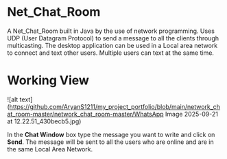 # Net_Chat_Room
A Net_Chat_Room built in Java by the use of network programming. Uses UDP (User Datagram Protocol) to send a message to all the clients through multicasting. The desktop application can be used  in a Local area network  to 
connect and text other users. Multiple users can text at the same time.
# Working View
![alt text](https://github.com/AryanS1211/my_project_portfolio/blob/main/network_chat_room-master/network_chat_room-master/WhatsApp Image 2025-09-21 at 12.22.51_430becb5.jpg)

 In the **Chat Window** box type the message you want to write and click on **Send**. The message will be sent to all the users who are online and are in the same Local Area Network.
